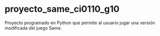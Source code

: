 # proyecto_same_ci0110_g10
Proyecto programado en Python que permite al usuario jugar una versión modificada del juego Same.
